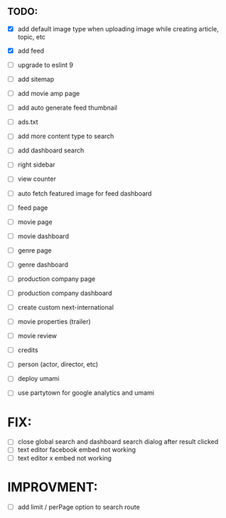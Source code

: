 ## TODO: 
- [x] add default image type when uploading image while creating article, topic, etc
- [x] add feed
- [ ] upgrade to eslint 9
- [ ] add sitemap
- [ ] add movie amp page
- [ ] add auto generate feed thumbnail
- [ ] ads.txt
- [ ] add more content type to search
- [ ] add dashboard search
- [ ] right sidebar
- [ ] view counter
- [ ] auto fetch featured image for feed dashboard
- [ ] feed page
- [ ] movie page
- [ ] movie dashboard
- [ ] genre page
- [ ] genre dashboard
- [ ] production company page
- [ ] production company dashboard
- [ ] create custom next-international
- [ ] movie properties (trailer)
- [ ] movie review
- [ ] credits
- [ ] person (actor, director, etc)
- [ ] deploy umami
- [ ] use partytown for google analytics and umami


# FIX: 
- [ ] close global search and dashboard search dialog after result clicked
- [ ] text editor facebook embed not working
- [ ] text editor x embed not working

# IMPROVMENT:
- [ ] add limit / perPage option to search route
